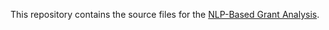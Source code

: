 This repository contains the source files for the [NLP-Based Grant Analysis](https://shg7afe.github.io/).

